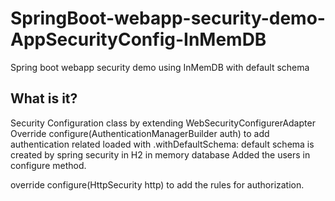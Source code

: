 # SpringBoot-webapp-security-demo-AppSecurityConfig-InMemDB
Spring boot webapp security demo using InMemDB with default schema

What is it?
----------
Security Configuration class by extending WebSecurityConfigurerAdapter
Override configure(AuthenticationManagerBuilder auth) to add authentication related
loaded with .withDefaultSchema: default schema is created by spring security in H2 in memory database
Added the users in configure method.

override configure(HttpSecurity http) to add the rules for authorization.




